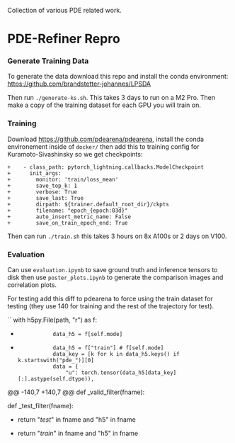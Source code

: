 Collection of various PDE related work. 

# PDE-Refiner Repro

### Generate Training Data

To generate the data download this repo and install the conda environment: https://github.com/brandstetter-johannes/LPSDA

Then run `./generate-ks.sh`. This takes 3 days to run on a M2 Pro. Then make a copy of the training dataset for each GPU you will train on.

### Training

Download https://github.com/pdearena/pdearena, install the conda environement inside of `docker/` then add this to training config for Kuramoto-Sivashinsky so we get checkpoints:
```
+    - class_path: pytorch_lightning.callbacks.ModelCheckpoint
+      init_args:
+        monitor: 'train/loss_mean'
+        save_top_k: 1
+        verbose: True
+        save_last: True
+        dirpath: ${trainer.default_root_dir}/ckpts
+        filename: "epoch_{epoch:03d}"
+        auto_insert_metric_name: False
+        save_on_train_epoch_end: True
```

Then can run `./train.sh` this takes 3 hours on 8x A100s or 2 days on V100.

### Evaluation

Can use `evaluation.ipynb` to save ground truth and inference tensors to disk then use `poster_plots.ipynb` to generate the comparison images and correlation plots.

For testing add this diff to pdearena to force using the train dataset for testing (they use 140 for training and the rest of the trajectory for test).

``
             with h5py.File(path, "r") as f:
-                data_h5 = f[self.mode]
+                data_h5 = f["train"] # f[self.mode]
                 data_key = [k for k in data_h5.keys() if k.startswith("pde_")][0]
                 data = {
                     "u": torch.tensor(data_h5[data_key][:].astype(self.dtype)),
@@ -140,7 +140,7 @@ def _valid_filter(fname):

 def _test_filter(fname):
-    return "_test_" in fname and "h5" in fname
+    return "_train_" in fname and "h5" in fname
```

